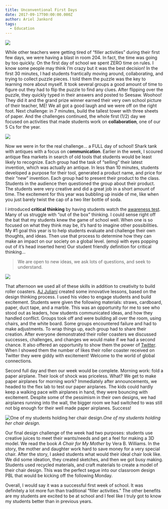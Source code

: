 ```yaml
---
title: Unconventional First Days
date: 2017-09-17T00:00:00.000Z
author: Ariel Jankord
tags:
  - Education
---
```


![](../../static/img/unconventional-first-days-1.png)

While other teachers were getting tired of “filler activities” during their first few days, we were having a blast in room 204. In fact, the time was going by too quickly. On the first day of school we spent ZERO time on rules. I know some people may think I’m crazy but it was the best decision! In the first 30 minutes, I had students frantically moving around, collaborating, and trying to collect puzzle pieces. I told them the puzzle was the key to learning more about myself. It took several groups a good amount of time to figure out they had to flip the puzzle to find any clues. After flipping over the puzzle, they quickly typed in their answers and posted to Seesaw. Woohoo! They did it and the grand prize winner earned their very own school picture of their teacher, ME! We all got a good laugh and we were off on the right foot. Next challenge: in 7 minutes, build the tallest tower with three sheets of paper. And the challenges continued, the whole first (1/2) day we focused on activities that made students work on **collaboration**, one of our 5 Cs for the year.

![](../../static/img/unconventional-first-days-2.png)

Now we were in for the real challenge… a FULL day of school! Shark tank with antiques with a focus on c**ommunication**. Earlier in the week, I scoured antique flea markets in search of old tools that students would be least likely to recognize. Each group had the task of “selling” their latest invention, which was actually an antique. In less than 10 minutes, students developed a purpose for their tool, generated a product name, and price for their “new” invention. Each group had to present their product to the class. Students in the audience then questioned the group about their product. The students were very creative and did a great job in a short amount of time. The excitement for this year was bubbling up inside of me, like when you just barely twist the cap of a two liter bottle of soda.

I introduced **critical thinking** by having students watch the [awareness test](https://www.youtube.com/watch?v=Ahg6qcgoay4). Many of us struggle with “out of the box” thinking. I could sense right off the bat that my students knew the game of school well. When one is so focused on what they think may be, it’s hard to imagine other possibilities. My #1 goal this year is to help students evaluate and challenge their own thoughts, and ideas. Then use that process to determine how they can make an impact on our society on a global level. (emoji with eyes popping out of it’s head inserted here) Our student friendly definition for critical thinking…
> We are open to new ideas, we ask lots of questions, and seek to understand.

![](../../static/img/unconventional-first-days-3.png)

That afternoon we used all of these skills in addition to creativity to build roller coasters. [AJ Juliani](http://ajjuliani.com/) created some innovative lessons, based on the design thinking process. I used his video to engage students and build excitement. Students were given the following materials: straws, cardboard, paper, duct tape, and a marble. This was an opportunity for me to see who stood out as leaders, how students communicated ideas, and how they handled conflict. Groups took off and were building all over the room, using chairs, and the white board. Some groups encountered failure and had to make adjustments. To wrap things up, each group had to share their creation. After everyone demonstrated their roller coasters we discussed successes, challenges, and changes we would make if we had a second chance. It also offered an opportunity to show them the power of [Twitter](https://twitter.com/MrsJankord/status/898321831551270913). When I showed them the number of likes their roller coaster received on Twitter they were giddy with excitement! Welcome to the world of global connections.

Second full day and then our week would be complete. Morning work: fold a paper airplane. Their look of shock was priceless. What? We get to make paper airplanes for morning work? Immediately after announcements, we headed to the flex lab to test our paper airplanes. The kids could hardly keep a walking pace with airplanes in hand, they were bouncing with excitement. Despite some of the pessimism in their own designs, we had airplanes running into the wall, the bigger room we had switched to was still not big enough for their well made paper airplanes. Success!

![One of my students holding her chair design.](../../static/img/unconventional-first-days-4.jpeg)*One of my students holding her chair design.*

Our final design challenge of the week had two purposes: students use creative juices to meet their wants/needs and get a feel for making a 3D model. We read the book *A Chair for My Mother* by Vera B. Williams. In the story, the mother and daughter work hard to save money for a very special chair. After the story, I asked students what would their ideal chair look like. We did some ideation, they created sketches, and then we got busy making. Students used recycled materials, and craft materials to create a model of their chair design. This was the perfect segue into our classroom design PBL that would be kicking off the following Monday.

Overall, I would say it was a successful first week of school. It was definitely a lot more fun than traditional “filler activities.” The other benefits are my students are excited to be at school and I feel like I truly got to know my students better than in previous years.

